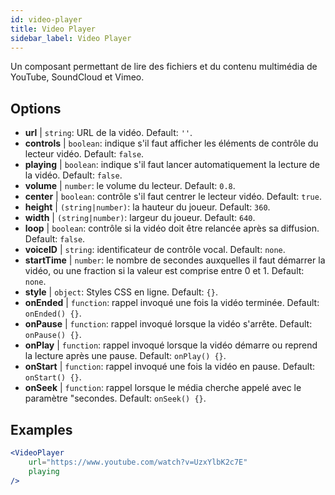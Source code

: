 ```yaml
---
id: video-player
title: Video Player
sidebar_label: Video Player
---
```


Un composant permettant de lire des fichiers et du contenu multimédia de YouTube, SoundCloud et Vimeo.

## Options

* __url__ | `string`: URL de la vidéo. Default: `''`.
* __controls__ | `boolean`: indique s'il faut afficher les éléments de contrôle du lecteur vidéo. Default: `false`.
* __playing__ | `boolean`: indique s'il faut lancer automatiquement la lecture de la vidéo. Default: `false`.
* __volume__ | `number`: le volume du lecteur. Default: `0.8`.
* __center__ | `boolean`: contrôle s'il faut centrer le lecteur vidéo. Default: `true`.
* __height__ | `(string|number)`: la hauteur du joueur. Default: `360`.
* __width__ | `(string|number)`: largeur du joueur. Default: `640`.
* __loop__ | `boolean`: contrôle si la vidéo doit être relancée après sa diffusion. Default: `false`.
* __voiceID__ | `string`: identificateur de contrôle vocal. Default: `none`.
* __startTime__ | `number`: le nombre de secondes auxquelles il faut démarrer la vidéo, ou une fraction si la valeur est comprise entre 0 et 1. Default: `none`.
* __style__ | `object`: Styles CSS en ligne. Default: `{}`.
* __onEnded__ | `function`: rappel invoqué une fois la vidéo terminée. Default: `onEnded() {}`.
* __onPause__ | `function`: rappel invoqué lorsque la vidéo s'arrête. Default: `onPause() {}`.
* __onPlay__ | `function`: rappel invoqué lorsque la vidéo démarre ou reprend la lecture après une pause. Default: `onPlay() {}`.
* __onStart__ | `function`: rappel invoqué une fois la vidéo en pause. Default: `onStart() {}`.
* __onSeek__ | `function`: rappel lorsque le média cherche appelé avec le paramètre "secondes. Default: `onSeek() {}`.


## Examples

```jsx live
<VideoPlayer
    url="https://www.youtube.com/watch?v=UzxYlbK2c7E"
    playing
/>
```



